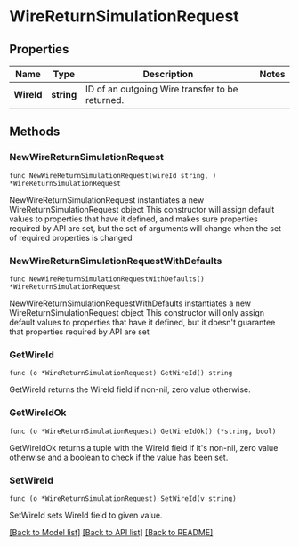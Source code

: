 # WireReturnSimulationRequest

## Properties

Name | Type | Description | Notes
------------ | ------------- | ------------- | -------------
**WireId** | **string** | ID of an outgoing Wire transfer to be returned. | 

## Methods

### NewWireReturnSimulationRequest

`func NewWireReturnSimulationRequest(wireId string, ) *WireReturnSimulationRequest`

NewWireReturnSimulationRequest instantiates a new WireReturnSimulationRequest object
This constructor will assign default values to properties that have it defined,
and makes sure properties required by API are set, but the set of arguments
will change when the set of required properties is changed

### NewWireReturnSimulationRequestWithDefaults

`func NewWireReturnSimulationRequestWithDefaults() *WireReturnSimulationRequest`

NewWireReturnSimulationRequestWithDefaults instantiates a new WireReturnSimulationRequest object
This constructor will only assign default values to properties that have it defined,
but it doesn't guarantee that properties required by API are set

### GetWireId

`func (o *WireReturnSimulationRequest) GetWireId() string`

GetWireId returns the WireId field if non-nil, zero value otherwise.

### GetWireIdOk

`func (o *WireReturnSimulationRequest) GetWireIdOk() (*string, bool)`

GetWireIdOk returns a tuple with the WireId field if it's non-nil, zero value otherwise
and a boolean to check if the value has been set.

### SetWireId

`func (o *WireReturnSimulationRequest) SetWireId(v string)`

SetWireId sets WireId field to given value.



[[Back to Model list]](../README.md#documentation-for-models) [[Back to API list]](../README.md#documentation-for-api-endpoints) [[Back to README]](../README.md)


